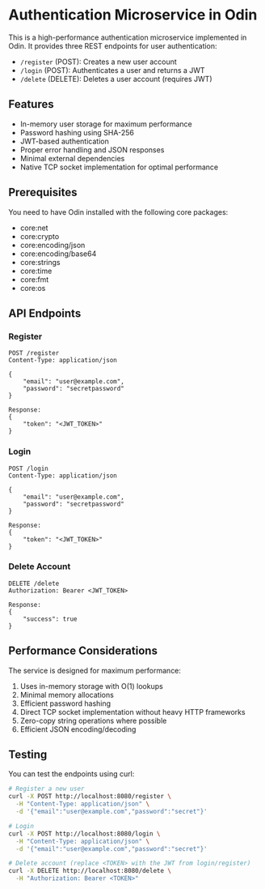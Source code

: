 # Authentication Microservice in Odin

This is a high-performance authentication microservice implemented in Odin. It provides three REST endpoints for user authentication:

- `/register` (POST): Creates a new user account
- `/login` (POST): Authenticates a user and returns a JWT
- `/delete` (DELETE): Deletes a user account (requires JWT)

## Features

- In-memory user storage for maximum performance
- Password hashing using SHA-256
- JWT-based authentication
- Proper error handling and JSON responses
- Minimal external dependencies
- Native TCP socket implementation for optimal performance

## Prerequisites

You need to have Odin installed with the following core packages:
- core:net
- core:crypto
- core:encoding/json
- core:encoding/base64
- core:strings
- core:time
- core:fmt
- core:os

## API Endpoints

### Register
```
POST /register
Content-Type: application/json

{
    "email": "user@example.com",
    "password": "secretpassword"
}

Response:
{
    "token": "<JWT_TOKEN>"
}
```

### Login
```
POST /login
Content-Type: application/json

{
    "email": "user@example.com",
    "password": "secretpassword"
}

Response:
{
    "token": "<JWT_TOKEN>"
}
```

### Delete Account
```
DELETE /delete
Authorization: Bearer <JWT_TOKEN>

Response:
{
    "success": true
}
```

## Performance Considerations

The service is designed for maximum performance:
1. Uses in-memory storage with O(1) lookups
2. Minimal memory allocations
3. Efficient password hashing
4. Direct TCP socket implementation without heavy HTTP frameworks
5. Zero-copy string operations where possible
6. Efficient JSON encoding/decoding

## Testing

You can test the endpoints using curl:

```bash
# Register a new user
curl -X POST http://localhost:8080/register \
  -H "Content-Type: application/json" \
  -d '{"email":"user@example.com","password":"secret"}'

# Login
curl -X POST http://localhost:8080/login \
  -H "Content-Type: application/json" \
  -d '{"email":"user@example.com","password":"secret"}'

# Delete account (replace <TOKEN> with the JWT from login/register)
curl -X DELETE http://localhost:8080/delete \
  -H "Authorization: Bearer <TOKEN>"
```
